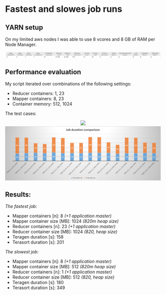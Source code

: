 # Fastest and slowes job runs

## YARN setup
On my limited aws nodes I was able to use 8 vcores and 8 GB of RAM per Node Manager.
<center><img src="png/yarn-setup.png" /></center>

## Performance evaluation
My script iterated over combinations of the following settings:
- Reducer containers: 1, 23
- Mapper containers: 8, 23
- Container memory: 512, 1024

The test cases:
<center><img src="png/job-conparision.png" /></center>

<center><img src="png/job-duration.png" /></center>

## Results:

*The fastest job:* 
- Mapper containers [n]: 8 _(+1 application master)_
- Mapper container size [MB]: 1024 _(820m heap size)_
- Reducer containers [n]: 23 _(+1 application master)_
- Reducer container size [MB]: 1024 _(820, heap size)_
- Teragen duration [s]: 158
- Terasort duration [s]: 201

*The slowest job:*
- Mapper containers [n]: 8 _(+1 application master)_
- Mapper container size [MB]: 512 _(820m heap size)_
- Reducer containers [n]: 1 _(+1 application master)_
- Reducer container size [MB]: 512 _(820, heap size)_ 
- Teragen duration [s]: 180
- Terasort duration [s]: 349